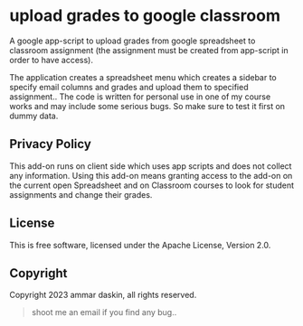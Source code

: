 # upload grades to google classroom

A google app-script to upload grades from google spreadsheet to classroom assignment (the assignment must be created from app-script in order to have access).

The application creates a spreadsheet menu which creates a sidebar to specify email columns and grades and upload them to specified assignment.. The code is written for personal use in one of my course works and may include some serious bugs. So make sure to test it first on dummy data.

## Privacy Policy
This add-on runs on client side which uses app scripts and does not collect any information. 
Using this add-on means granting access to the add-on on the current open Spreadsheet and on Classroom courses to look for student assignments and change their grades.

## License
This is free software, licensed under the Apache License, Version 2.0.

## Copyright
Copyright 2023 ammar daskin, all rights reserved.

>shoot me an email if you find any bug..
